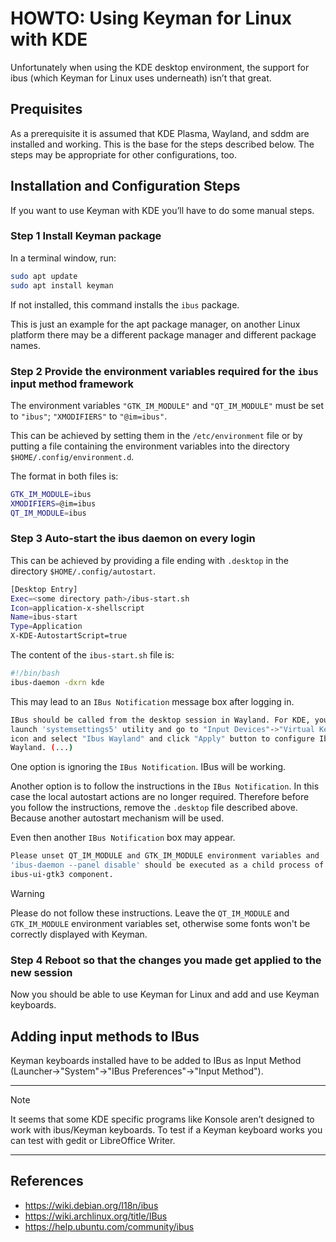 # HOWTO: Using Keyman for Linux with KDE

Unfortunately when using the KDE desktop environment, the support for ibus
(which Keyman for Linux uses underneath) isn’t that great.

## Prequisites
As a prerequisite it is assumed that KDE Plasma, Wayland, and sddm are installed and working. 
This is the base for the steps described below. The steps may be appropriate for
other configurations, too.

## Installation and Configuration Steps
If you want to use Keyman with KDE you’ll have to do some manual
steps.

### Step 1 Install Keyman package
In a terminal window, run:
```bash
sudo apt update
sudo apt install keyman
```
If not installed, this command installs the `ibus` package.

This is just an example for the apt package manager, on another Linux platform
there may be a different package manager and different package names.

### Step 2 Provide the environment variables required for the `ibus` input method framework

The environment variables `"GTK_IM_MODULE"` and `"QT_IM_MODULE"` must be set
to `"ibus"`; `"XMODIFIERS"` to `"@im=ibus"`.

This can be achieved by setting them in the `/etc/environment` file or by
putting a file containing the environment variables into the directory
`$HOME/.config/environment.d`.

The format in both files is:

```bash
GTK_IM_MODULE=ibus
XMODIFIERS=@im=ibus
QT_IM_MODULE=ibus
```

### Step 3 Auto-start the ibus daemon on every login

This can be achieved by providing a file ending with `.desktop` in the 
directory `$HOME/.config/autostart`.

```bash
[Desktop Entry]
Exec=<some directory path>/ibus-start.sh
Icon=application-x-shellscript
Name=ibus-start
Type=Application
X-KDE-AutostartScript=true
```

The content of the `ibus-start.sh` file is:

```bash
#!/bin/bash
ibus-daemon -dxrn kde
```

This may lead to an `IBus Notification` message box after logging in.


```bash
IBus should be called from the desktop session in Wayland. For KDE, you can
launch 'systemsettings5' utility and go to "Input Devices"->"Virtual Keyboard" 
icon and select "Ibus Wayland" and click "Apply" button to configure Ibus in 
Wayland. (...)
```

One option is ignoring the `IBus Notification`. IBus will be working.

Another option is to follow the instructions in the `IBus Notification`. In this
case the local autostart actions are no longer required. Therefore before you
follow the instructions, remove the `.desktop` file described above. Because
another autostart mechanism will be used.

Even then another `IBus Notification` box may appear.

```bash
Please unset QT_IM_MODULE and GTK_IM_MODULE environment variables and
'ibus-daemon --panel disable' should be executed as a child process of
ibus-ui-gtk3 component.
```

> [!WARNING]
> Please do not follow these instructions. Leave the `QT_IM_MODULE` and
`GTK_IM_MODULE` environment variables set, otherwise some fonts won't be 
correctly displayed with Keyman. 

### Step 4 Reboot so that the changes you made get applied to the new session

Now you should be able to use Keyman for Linux and add and use Keyman keyboards.

## Adding input methods to IBus

Keyman keyboards installed have to be added to IBus as Input Method 
(Launcher->"System"->"IBus Preferences"->"Input Method").

---
> [!NOTE] 
> It seems that some KDE specific programs like Konsole aren’t designed to work with ibus/Keyman keyboards. To test if a Keyman keyboard works you can test with gedit or LibreOffice Writer.

---

## References
- https://wiki.debian.org/I18n/ibus
- https://wiki.archlinux.org/title/IBus
- https://help.ubuntu.com/community/ibus